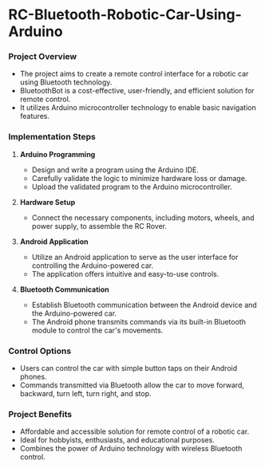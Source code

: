 # RC-Bluetooth-Robotic-Car-Using-Arduino

### Project Overview

- The project aims to create a remote control interface for a robotic car using Bluetooth technology.
- BluetoothBot is a cost-effective, user-friendly, and efficient solution for remote control.
- It utilizes Arduino microcontroller technology to enable basic navigation features.

### Implementation Steps

1. **Arduino Programming**
   - Design and write a program using the Arduino IDE.
   - Carefully validate the logic to minimize hardware loss or damage.
   - Upload the validated program to the Arduino microcontroller.

2. **Hardware Setup**
   - Connect the necessary components, including motors, wheels, and power supply, to assemble the RC Rover.

3. **Android Application**
   - Utilize an Android application to serve as the user interface for controlling the Arduino-powered car.
   - The application offers intuitive and easy-to-use controls.

4. **Bluetooth Communication**
   - Establish Bluetooth communication between the Android device and the Arduino-powered car.
   - The Android phone transmits commands via its built-in Bluetooth module to control the car's movements.

### Control Options

- Users can control the car with simple button taps on their Android phones.
- Commands transmitted via Bluetooth allow the car to move forward, backward, turn left, turn right, and stop.

### Project Benefits

- Affordable and accessible solution for remote control of a robotic car.
- Ideal for hobbyists, enthusiasts, and educational purposes.
- Combines the power of Arduino technology with wireless Bluetooth control.
